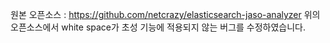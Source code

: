 원본 오픈소스 :  https://github.com/netcrazy/elasticsearch-jaso-analyzer
위의 오픈소스에서 white space가 초성 기능에 적용되지 않는 버그를 수정하였습니다.